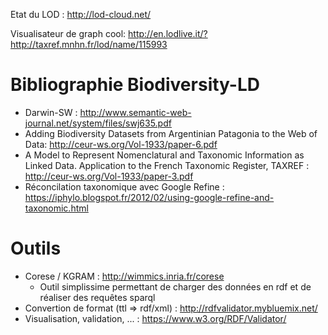 Etat du LOD : 
http://lod-cloud.net/

Visualisateur de graph cool:
http://en.lodlive.it/?http://taxref.mnhn.fr/lod/name/115993

Bibliographie Biodiversity-LD
=============================
 * Darwin-SW : http://www.semantic-web-journal.net/system/files/swj635.pdf
 * Adding Biodiversity Datasets from Argentinian Patagonia to the Web of Data: http://ceur-ws.org/Vol-1933/paper-6.pdf
 * A Model to Represent Nomenclatural and Taxonomic Information as Linked Data. Application to the French Taxonomic Register, TAXREF : http://ceur-ws.org/Vol-1933/paper-3.pdf
 * Réconcilation taxonomique avec Google Refine : https://iphylo.blogspot.fr/2012/02/using-google-refine-and-taxonomic.html

Outils
======
 * Corese / KGRAM : http://wimmics.inria.fr/corese
    * Outil simplissime permettant de charger des données en rdf et de réaliser des requêtes sparql
 * Convertion de format (ttl => rdf/xml) : http://rdfvalidator.mybluemix.net/
 * Visualisation, validation, ... : https://www.w3.org/RDF/Validator/

